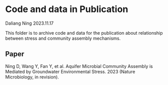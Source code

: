# Code and data in Publication
Daliang Ning
2023.11.17

This folder is to archive code and data for the publication about relationship between stress and community assembly mechanisms.

## Paper
Ning D, Wang Y, Fan Y, et al. Aquifer Microbial Community Assembly is Mediated by Groundwater Environmental Stress. 2023 (Nature Microbiology, in revision).

